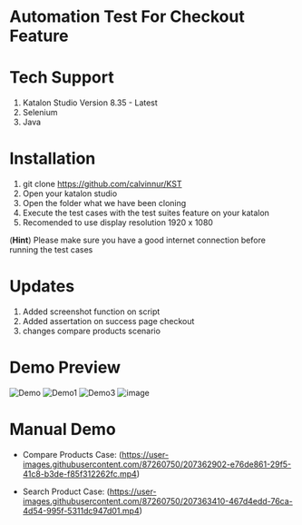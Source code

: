 # Automation Test For Checkout Feature

# Tech Support
1. Katalon Studio Version 8.35 - Latest
2. Selenium
3. Java

# Installation
1.  git clone https://github.com/calvinnur/KST
2.  Open your katalon studio
3.  Open the folder what we have been cloning 
4.  Execute the test cases with the test suites feature on your katalon
5.  Recomended to use display resolution 1920 x 1080

(**Hint**) Please make sure you have a good internet connection before running the test cases

# Updates
1. Added screenshot function on script
2. Added assertation on success page checkout
3. changes compare products scenario

# Demo Preview
![Demo](https://user-images.githubusercontent.com/87260750/207362242-79ff606e-c90a-4422-9ed8-8bdb066c28b5.png)
![Demo1](https://user-images.githubusercontent.com/87260750/207362286-1289dc20-7623-4f9f-aff6-5826b948bd6b.png)
![Demo3](https://user-images.githubusercontent.com/87260750/207362362-2b3aa20b-5725-4648-be9e-ad8924fa92ee.png)
![image](https://user-images.githubusercontent.com/87260750/207362504-844856ae-a17b-4894-bffe-1bef4f1bf61d.png)

# Manual Demo
- Compare Products Case:
(https://user-images.githubusercontent.com/87260750/207362902-e76de861-29f5-41c8-b3de-f85f312262fc.mp4)

- Search Product Case:
(https://user-images.githubusercontent.com/87260750/207363410-467d4edd-76ca-4d54-995f-5311dc947d01.mp4)

